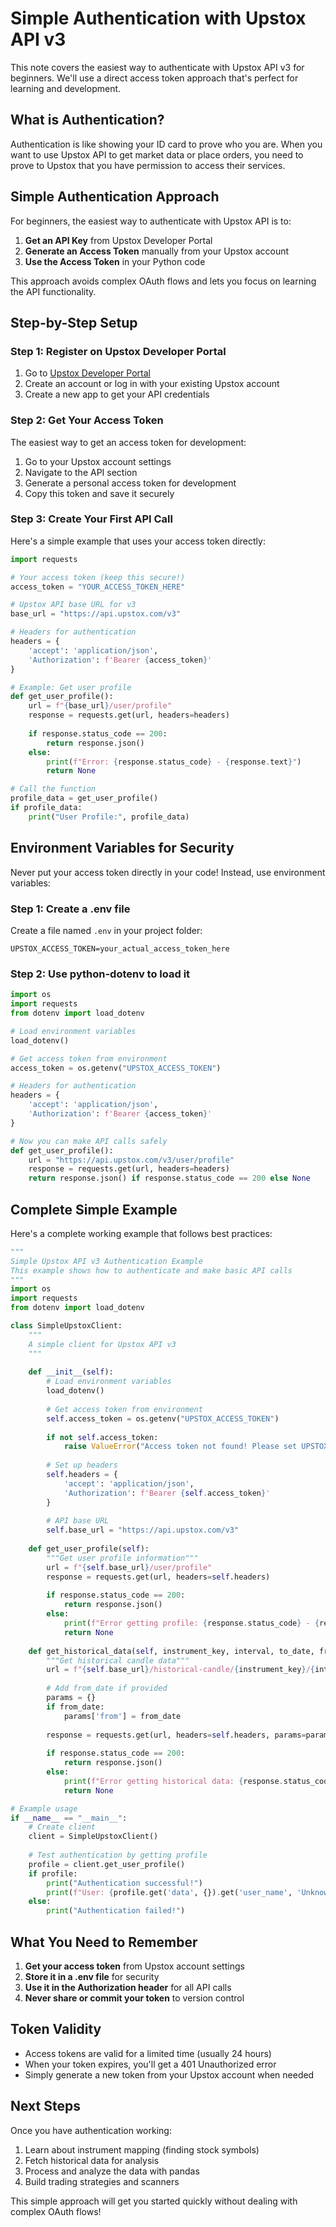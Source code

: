 # Simple Authentication with Upstox API v3

This note covers the easiest way to authenticate with Upstox API v3 for beginners. We'll use a direct access token approach that's perfect for learning and development.

## What is Authentication?

Authentication is like showing your ID card to prove who you are. When you want to use Upstox API to get market data or place orders, you need to prove to Upstox that you have permission to access their services.

## Simple Authentication Approach

For beginners, the easiest way to authenticate with Upstox API is to:

1. **Get an API Key** from Upstox Developer Portal
2. **Generate an Access Token** manually from your Upstox account  
3. **Use the Access Token** in your Python code

This approach avoids complex OAuth flows and lets you focus on learning the API functionality.

## Step-by-Step Setup

### Step 1: Register on Upstox Developer Portal

1. Go to [Upstox Developer Portal](https://developer.upstox.com/)
2. Create an account or log in with your existing Upstox account
3. Create a new app to get your API credentials

### Step 2: Get Your Access Token

The easiest way to get an access token for development:

1. Go to your Upstox account settings
2. Navigate to the API section
3. Generate a personal access token for development
4. Copy this token and save it securely

### Step 3: Create Your First API Call

Here's a simple example that uses your access token directly:

```python
import requests

# Your access token (keep this secure!)
access_token = "YOUR_ACCESS_TOKEN_HERE"

# Upstox API base URL for v3
base_url = "https://api.upstox.com/v3"

# Headers for authentication
headers = {
    'accept': 'application/json',
    'Authorization': f'Bearer {access_token}'
}

# Example: Get user profile
def get_user_profile():
    url = f"{base_url}/user/profile"
    response = requests.get(url, headers=headers)
    
    if response.status_code == 200:
        return response.json()
    else:
        print(f"Error: {response.status_code} - {response.text}")
        return None

# Call the function
profile_data = get_user_profile()
if profile_data:
    print("User Profile:", profile_data)
```

## Environment Variables for Security

Never put your access token directly in your code! Instead, use environment variables:

### Step 1: Create a .env file

Create a file named `.env` in your project folder:

```
UPSTOX_ACCESS_TOKEN=your_actual_access_token_here
```

### Step 2: Use python-dotenv to load it

```python
import os
import requests
from dotenv import load_dotenv

# Load environment variables
load_dotenv()

# Get access token from environment
access_token = os.getenv("UPSTOX_ACCESS_TOKEN")

# Headers for authentication
headers = {
    'accept': 'application/json',
    'Authorization': f'Bearer {access_token}'
}

# Now you can make API calls safely
def get_user_profile():
    url = "https://api.upstox.com/v3/user/profile"
    response = requests.get(url, headers=headers)
    return response.json() if response.status_code == 200 else None
```

## Complete Simple Example

Here's a complete working example that follows best practices:

```python
"""
Simple Upstox API v3 Authentication Example
This example shows how to authenticate and make basic API calls
"""
import os
import requests
from dotenv import load_dotenv

class SimpleUpstoxClient:
    """
    A simple client for Upstox API v3
    """
    
    def __init__(self):
        # Load environment variables
        load_dotenv()
        
        # Get access token from environment
        self.access_token = os.getenv("UPSTOX_ACCESS_TOKEN")
        
        if not self.access_token:
            raise ValueError("Access token not found! Please set UPSTOX_ACCESS_TOKEN in your .env file")
        
        # Set up headers
        self.headers = {
            'accept': 'application/json',
            'Authorization': f'Bearer {self.access_token}'
        }
        
        # API base URL
        self.base_url = "https://api.upstox.com/v3"
    
    def get_user_profile(self):
        """Get user profile information"""
        url = f"{self.base_url}/user/profile"
        response = requests.get(url, headers=self.headers)
        
        if response.status_code == 200:
            return response.json()
        else:
            print(f"Error getting profile: {response.status_code} - {response.text}")
            return None
    
    def get_historical_data(self, instrument_key, interval, to_date, from_date=None):
        """Get historical candle data"""
        url = f"{self.base_url}/historical-candle/{instrument_key}/{interval}/{to_date}"
        
        # Add from_date if provided
        params = {}
        if from_date:
            params['from'] = from_date
        
        response = requests.get(url, headers=self.headers, params=params)
        
        if response.status_code == 200:
            return response.json()
        else:
            print(f"Error getting historical data: {response.status_code} - {response.text}")
            return None

# Example usage
if __name__ == "__main__":
    # Create client
    client = SimpleUpstoxClient()
    
    # Test authentication by getting profile
    profile = client.get_user_profile()
    if profile:
        print("Authentication successful!")
        print(f"User: {profile.get('data', {}).get('user_name', 'Unknown')}")
    else:
        print("Authentication failed!")
```

## What You Need to Remember

1. **Get your access token** from Upstox account settings
2. **Store it in a .env file** for security
3. **Use it in the Authorization header** for all API calls
4. **Never share or commit your token** to version control

## Token Validity

- Access tokens are valid for a limited time (usually 24 hours)
- When your token expires, you'll get a 401 Unauthorized error
- Simply generate a new token from your Upstox account when needed

## Next Steps

Once you have authentication working:
1. Learn about instrument mapping (finding stock symbols)
2. Fetch historical data for analysis
3. Process and analyze the data with pandas
4. Build trading strategies and scanners

This simple approach will get you started quickly without dealing with complex OAuth flows!
